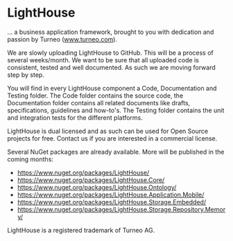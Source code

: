 # LightHouse

... a business application framework, brought to you with dedication and passion by Turneo (www.turneo.com).

We are slowly uploading LightHouse to GitHub. This will be a process of several weeks/month. We want to be sure that all uploaded code is consistent, tested and well documented. As such we are moving forward step by step.

You will find in every LightHouse component a Code, Documentation and Testing folder. The Code folder contains the source code, the Documentation folder contains all related documents like drafts, specifications, guidelines and how-to's. The Testing folder contains the unit and integration tests for the different platforms.

LightHouse is dual licensed and as such can be used for Open Source projects for free. Contact us if you are interested in a commercial license.

Several NuGet packages are already available. More will be published in the coming months:

* https://www.nuget.org/packages/LightHouse/
* https://www.nuget.org/packages/LightHouse.Core/
* https://www.nuget.org/packages/LightHouse.Ontology/
* https://www.nuget.org/packages/LightHouse.Application.Mobile/
* https://www.nuget.org/packages/LightHouse.Storage.Embedded/
* https://www.nuget.org/packages/LightHouse.Storage.Repository.Memory/

LightHouse is a registered trademark of Turneo AG.
